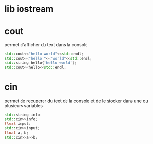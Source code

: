 <!-- include <iostream> -->
# lib iostream

# cout

permet d'afficher du text dans la console

```Cpp
std::cout<<"hello world"<<std::endl;
std::cout<<"hello "<<"world"<<std::endl;
std::string hello{"hello world"};
std::cout<<hello<<std::endl;
```

# cin

permet de recuperer du text de la console et de le stocker dans une ou plusieurs variables

```Cpp
std::string info
std::cin>>info;
float input;
std::cin>>input;
float a, b;
std::cin>>a>>b;
```